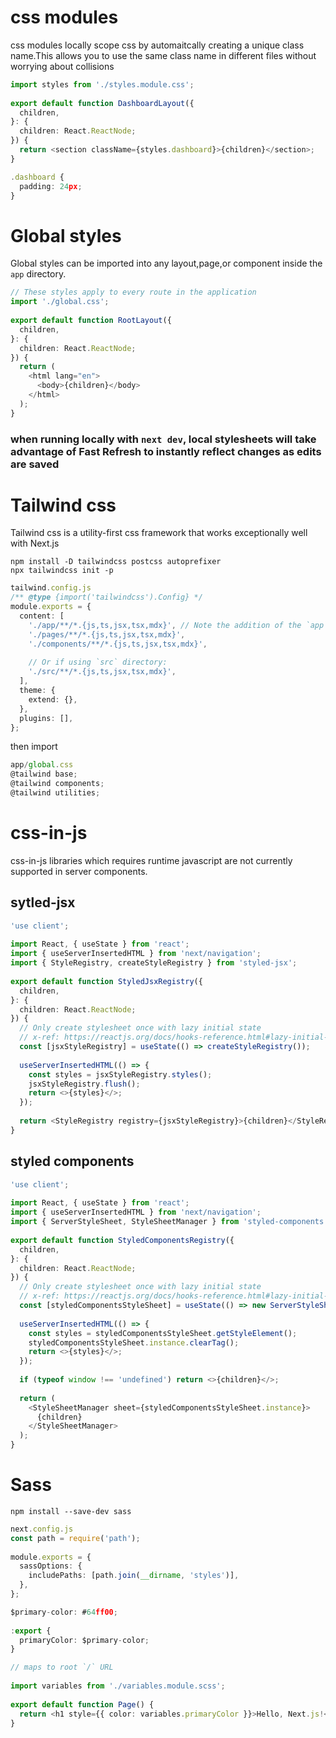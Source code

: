 # css modules
css modules locally scope css by automaitcally creating a unique class name.This allows you to use the same class name in different files without worrying about collisions
```typescript
import styles from './styles.module.css';
 
export default function DashboardLayout({
  children,
}: {
  children: React.ReactNode;
}) {
  return <section className={styles.dashboard}>{children}</section>;
}
```
```typescript
.dashboard {
  padding: 24px;
}
```
# Global styles
Global styles can be imported into any layout,page,or component inside the `app` directory.
```typescript
// These styles apply to every route in the application
import './global.css';
 
export default function RootLayout({
  children,
}: {
  children: React.ReactNode;
}) {
  return (
    <html lang="en">
      <body>{children}</body>
    </html>
  );
}
```
### when running locally with  `next dev`, local stylesheets will take advantage of Fast Refresh to instantly reflect changes as edits are saved

# Tailwind css
Tailwind css is a utility-first css framework that works exceptionally well with Next.js
```terminal
npm install -D tailwindcss postcss autoprefixer
npx tailwindcss init -p
```

```typescript
tailwind.config.js
/** @type {import('tailwindcss').Config} */
module.exports = {
  content: [
    './app/**/*.{js,ts,jsx,tsx,mdx}', // Note the addition of the `app` directory.
    './pages/**/*.{js,ts,jsx,tsx,mdx}',
    './components/**/*.{js,ts,jsx,tsx,mdx}',
 
    // Or if using `src` directory:
    './src/**/*.{js,ts,jsx,tsx,mdx}',
  ],
  theme: {
    extend: {},
  },
  plugins: [],
};
```
then import
```typescript
app/global.css
@tailwind base;
@tailwind components;
@tailwind utilities;
```

# css-in-js
css-in-js libraries which requires runtime javascript are not currently supported in server components.
## sytled-jsx
```typescript
'use client';
 
import React, { useState } from 'react';
import { useServerInsertedHTML } from 'next/navigation';
import { StyleRegistry, createStyleRegistry } from 'styled-jsx';
 
export default function StyledJsxRegistry({
  children,
}: {
  children: React.ReactNode;
}) {
  // Only create stylesheet once with lazy initial state
  // x-ref: https://reactjs.org/docs/hooks-reference.html#lazy-initial-state
  const [jsxStyleRegistry] = useState(() => createStyleRegistry());
 
  useServerInsertedHTML(() => {
    const styles = jsxStyleRegistry.styles();
    jsxStyleRegistry.flush();
    return <>{styles}</>;
  });
 
  return <StyleRegistry registry={jsxStyleRegistry}>{children}</StyleRegistry>;
}
```
## styled components
```typescript
'use client';
 
import React, { useState } from 'react';
import { useServerInsertedHTML } from 'next/navigation';
import { ServerStyleSheet, StyleSheetManager } from 'styled-components';
 
export default function StyledComponentsRegistry({
  children,
}: {
  children: React.ReactNode;
}) {
  // Only create stylesheet once with lazy initial state
  // x-ref: https://reactjs.org/docs/hooks-reference.html#lazy-initial-state
  const [styledComponentsStyleSheet] = useState(() => new ServerStyleSheet());
 
  useServerInsertedHTML(() => {
    const styles = styledComponentsStyleSheet.getStyleElement();
    styledComponentsStyleSheet.instance.clearTag();
    return <>{styles}</>;
  });
 
  if (typeof window !== 'undefined') return <>{children}</>;
 
  return (
    <StyleSheetManager sheet={styledComponentsStyleSheet.instance}>
      {children}
    </StyleSheetManager>
  );
}
```

# Sass
```terminal
npm install --save-dev sass
```
```typescript
next.config.js
const path = require('path');
 
module.exports = {
  sassOptions: {
    includePaths: [path.join(__dirname, 'styles')],
  },
};
```
```typescript
$primary-color: #64ff00;
 
:export {
  primaryColor: $primary-color;
}
```

```typescript
// maps to root `/` URL
 
import variables from './variables.module.scss';
 
export default function Page() {
  return <h1 style={{ color: variables.primaryColor }}>Hello, Next.js!</h1>;
}
```